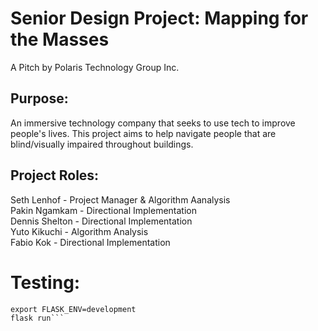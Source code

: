 # Senior Design Project: Mapping for the Masses

A Pitch by Polaris Technology Group Inc.

## Purpose:

An immersive technology company that seeks to use tech to improve people's lives. This project aims to help navigate people that are blind/visually impaired throughout buildings.

## Project Roles:

Seth Lenhof - Project Manager & Algorithm Aanalysis  
Pakin Ngamkam - Directional Implementation  
Dennis Shelton - Directional Implementation  
Yuto Kikuchi - Algorithm Analysis  
Fabio Kok - Directional Implementation

# Testing:

````export FLASK_APP=app.py
export FLASK_ENV=development
flask run```
````
